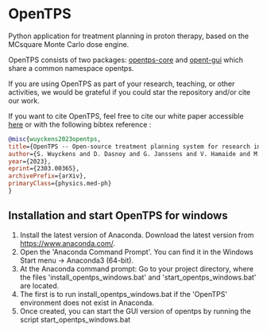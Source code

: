 # OpenTPS

Python application for treatment planning in proton therapy, based on the MCsquare Monte Carlo dose engine.

OpenTPS consists of two packages: [opentps-core](./opentps_core/README.md) and [opent-gui](./opentps_gui/README.md) which share a common namespace opentps.

If you are using OpenTPS as part of your research, teaching, or other activities, we would be grateful if you could star the repository and/or cite our work.

If you want to cite OpenTPS, feel free to cite our white paper accessible [here](https://arxiv.org/abs/2303.00365) or with the following bibtex reference :
```bibtex
@misc{wuyckens2023opentps,
title={OpenTPS -- Open-source treatment planning system for research in proton therapy},
author={S. Wuyckens and D. Dasnoy and G. Janssens and V. Hamaide and M. Huet and E. Loÿen and G. Rotsart de Hertaing and B. Macq and E. Sterpin and J. A. Lee and K. Souris and S. Deffet},
year={2023},
eprint={2303.00365},
archivePrefix={arXiv},
primaryClass={physics.med-ph}
}
```

## Installation and start OpenTPS for windows

1. Install the latest version of Anaconda. Download the latest version from https://www.anaconda.com/.
2. Open the 'Anaconda Command Prompt'. You can find it in the Windows Start menu -> Anaconda3 (64-bit).
3. At the Anaconda command prompt: Go to your project directory, where the files 'install_opentps_windows.bat' and 'start_opentps_windows.bat' are located.
4. The first is to run install_opentps_windows.bat if the 'OpenTPS' environment does not exist in Anaconda.
5. Once created, you can start the GUI version of opentps by running the script start_opentps_windows.bat
